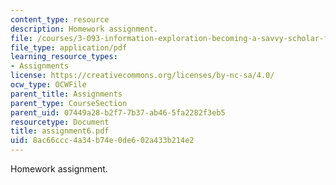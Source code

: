 ```yaml
---
content_type: resource
description: Homework assignment.
file: /courses/3-093-information-exploration-becoming-a-savvy-scholar-fall-2006/8ac66ccc4a34b74e0de602a433b214e2_assignment6.pdf
file_type: application/pdf
learning_resource_types:
- Assignments
license: https://creativecommons.org/licenses/by-nc-sa/4.0/
ocw_type: OCWFile
parent_title: Assignments
parent_type: CourseSection
parent_uid: 07449a28-b2f7-7b37-ab46-5fa2282f3eb5
resourcetype: Document
title: assignment6.pdf
uid: 8ac66ccc-4a34-b74e-0de6-02a433b214e2
---
```

Homework assignment.